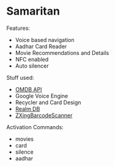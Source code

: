 # Samaritan

Features:
* Voice based navigation
* Aadhar Card Reader
* Movie Recommendations and Details
* NFC enabled
* Auto silencer

Stuff used:
* [OMDB API](https://www.omdbapi.com)
* Google Voice Engine
* Recycler and Card Design
* [Realm DB](https://realm.io)
* [ZXingBarcodeScanner](https://www.github.com/zxing/zxing)

Activation Commands:
* movies
* card
* silence
* aadhar